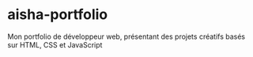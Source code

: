 # aisha-portfolio
Mon portfolio de développeur web, présentant des projets créatifs basés sur HTML, CSS et JavaScript
